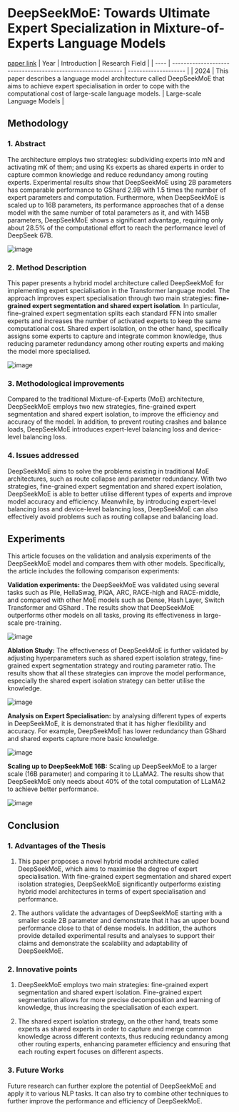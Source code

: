 # DeepSeekMoE: Towards Ultimate Expert Specialization in Mixture-of-Experts Language Models
[paper link](https://arxiv.org/pdf/2401.06066) 
| Year | Introduction                                                         | Research Field                 |
| ---- | ------------------------------------------------------------ | -------------------- |
| 2024 | This paper describes a language model architecture called DeepSeekMoE that aims to achieve expert specialisation in order to cope with the computational cost of large-scale language models.          |  Large-scale Language Models        |

## Methodology

### 1. Abstract
The architecture employs two strategies: subdividing experts into mN and activating mK of them; and using Ks experts as shared experts in order to capture common knowledge and reduce redundancy among routing experts. Experimental results show that DeepSeekMoE using 2B parameters has comparable performance to GShard 2.9B with 1.5 times the number of expert parameters and computation. Furthermore, when DeepSeekMoE is scaled up to 16B parameters, its performance approaches that of a dense model with the same number of total parameters as it, and with 145B parameters, DeepSeekMoE shows a significant advantage, requiring only about 28.5% of the computational effort to reach the performance level of DeepSeek 67B.

![image](https://github.com/user-attachments/assets/bc82484e-5041-47b3-a47e-ed05839fc910)

### 2. Method Description 
This paper presents a hybrid model architecture called DeepSeekMoE for implementing expert specialisation in the Transformer language model. The approach improves expert specialisation through two main strategies: **fine-grained expert segmentation and shared expert isolation**. In particular, fine-grained expert segmentation splits each standard FFN into smaller experts and increases the number of activated experts to keep the same computational cost. Shared expert isolation, on the other hand, specifically assigns some experts to capture and integrate common knowledge, thus reducing parameter redundancy among other routing experts and making the model more specialised.

![image](https://github.com/user-attachments/assets/11c0fbb8-31cd-4b50-a4ce-13a9924e2043)

### 3. Methodological improvements
Compared to the traditional Mixture-of-Experts (MoE) architecture, DeepSeekMoE employs two new strategies, fine-grained expert segmentation and shared expert isolation, to improve the efficiency and accuracy of the model. In addition, to prevent routing crashes and balance loads, DeepSeekMoE introduces expert-level balancing loss and device-level balancing loss.

### 4. Issues addressed 
DeepSeekMoE aims to solve the problems existing in traditional MoE architectures, such as route collapse and parameter redundancy. With two strategies, fine-grained expert segmentation and shared expert isolation, DeepSeekMoE is able to better utilise different types of experts and improve model accuracy and efficiency. Meanwhile, by introducing expert-level balancing loss and device-level balancing loss, DeepSeekMoE can also effectively avoid problems such as routing collapse and balancing load.

## Experiments
This article focuses on the validation and analysis experiments of the DeepSeekMoE model and compares them with other models. Specifically, the article includes the following comparison experiments:

**Validation experiments:** the DeepSeekMoE was validated using several tasks such as Pile, HellaSwag, PIQA, ARC, RACE-high and RACE-middle, and compared with other MoE models such as Dense, Hash Layer, Switch Transformer and GShard . The results show that DeepSeekMoE outperforms other models on all tasks, proving its effectiveness in large-scale pre-training.

![image](https://github.com/user-attachments/assets/03ef0767-d85c-479a-aed4-dfc89c48d069)

**Ablation Study:** The effectiveness of DeepSeekMoE is further validated by adjusting hyperparameters such as shared expert isolation strategy, fine-grained expert segmentation strategy and routing parameter ratio. The results show that all these strategies can improve the model performance, especially the shared expert isolation strategy can better utilise the knowledge.

![image](https://github.com/user-attachments/assets/bee7cf94-076f-4e47-8f90-29cae1872234)

**Analysis on Expert Specialisation:** by analysing different types of experts in DeepSeekMoE, it is demonstrated that it has higher flexibility and accuracy. For example, DeepSeekMoE has lower redundancy than GShard and shared experts capture more basic knowledge.

![image](https://github.com/user-attachments/assets/12a646dc-df0d-4f87-92ce-e3c10209bfbe)

**Scaling up to DeepSeekMoE 16B:** Scaling up DeepSeekMoE to a larger scale (16B parameter) and comparing it to LLaMA2. The results show that DeepSeekMoE only needs about 40% of the total computation of LLaMA2 to achieve better performance. 

![image](https://github.com/user-attachments/assets/dd6d12aa-3f1a-4aeb-875e-a5e3d3aeb0ef)

## Conclusion

### 1. Advantages of the Thesis
  1. This paper proposes a novel hybrid model architecture called DeepSeekMoE, which aims to maximise the degree of expert specialisation. With fine-grained expert segmentation and shared expert isolation strategies, DeepSeekMoE significantly outperforms existing hybrid model architectures in terms of expert specialisation and performance.
  
  2. The authors validate the advantages of DeepSeekMoE starting with a smaller scale 2B parameter and demonstrate that it has an upper bound performance close to that of dense models. In addition, the authors provide detailed experimental results and analyses to support their claims and demonstrate the scalability and adaptability of DeepSeekMoE.
  
### 2. Innovative points
  1. DeepSeekMoE employs two main strategies: fine-grained expert segmentation and shared expert isolation. Fine-grained expert segmentation allows for more precise decomposition and learning of knowledge, thus increasing the specialisation of each expert.
  
  2. The shared expert isolation strategy, on the other hand, treats some experts as shared experts in order to capture and merge common knowledge across different contexts, thus reducing redundancy among other routing experts, enhancing parameter efficiency and ensuring that each routing expert focuses on different aspects.

### 3. Future Works
Future research can further explore the potential of DeepSeekMoE and apply it to various NLP tasks. It can also try to combine other techniques to further improve the performance and efficiency of DeepSeekMoE.

